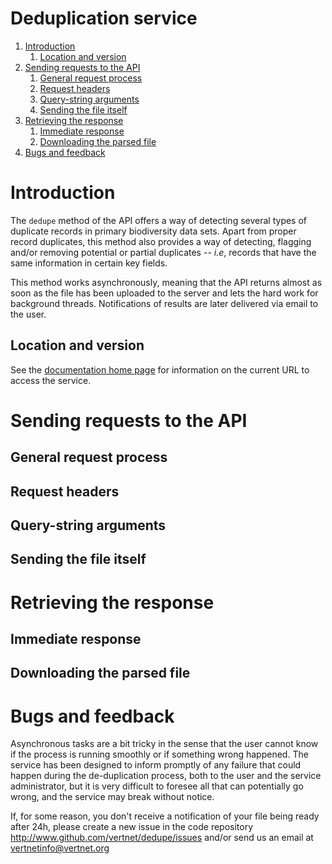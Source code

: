 Deduplication service
===

<!-- MarkdownTOC -->

1. [Introduction](#introduction)
    1. [Location and version](#location-and-version)
1. [Sending requests to the API](#sending-requests-to-the-api)
    1. [General request process](#general-request-process)
    1. [Request headers](#request-headers)
    1. [Query-string arguments](#query-string-arguments)
    1. [Sending the file itself](#sending-the-file-itself)
1. [Retrieving the response](#retrieving-the-response)
    1. [Immediate response](#immediate-response)
    1. [Downloading the parsed file](#downloading-the-parsed-file)
1. [Bugs and feedback](#bugs-and-feedback)

<!-- /MarkdownTOC -->

<a name="introduction"></a>
# Introduction

The `dedupe` method of the API offers a way of detecting several types of duplicate records in primary biodiversity data sets. Apart from proper record duplicates, this method also provides a way of detecting, flagging and/or removing potential or partial duplicates -- *i.e*, records that have the same information in certain key fields.

This method works asynchronously, meaning that the API returns almost as soon as the file has been uploaded to the server and lets the hard work for background threads. Notifications of results are later delivered via email to the user.

<a name="location-and-version"></a>
## Location and version

See the [documentation home page](http://www.github.com/VertNet/dedupe/wiki) for information on the current URL to access the service.

<a name="sending-requests-to-the-api"></a>
# Sending requests to the API

<a name="general-request-process"></a>
## General request process

<a name="request-headers"></a>
## Request headers

<a name="query-string-arguments"></a>
## Query-string arguments

<a name="sending-the-file-itself"></a>
## Sending the file itself

<a name="retrieving-the-response"></a>
# Retrieving the response

<a name="immediate-response"></a>
## Immediate response

<a name="downloading-the-parsed-file"></a>
## Downloading the parsed file

<a name="bugs-and-feedback"></a>
# Bugs and feedback
Asynchronous tasks are a bit tricky in the sense that the user cannot know if the process is running smoothly or if something wrong happened. The service has been designed to inform promptly of any failure that could happen during the de-duplication process, both to the user and the service administrator, but it is very difficult to foresee all that can potentially go wrong, and the service may break without notice.

If, for some reason, you don't receive a notification of your file being ready after 24h, please create a new issue in the code repository http://www.github.com/vertnet/dedupe/issues and/or send us an email at vertnetinfo@vertnet.org